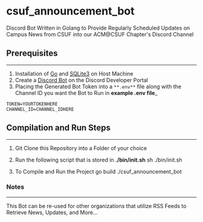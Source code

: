 # csuf_announcement_bot
Discord Bot Written in Golang to Provide Regularly Scheduled Updates on Campus News from CSUF into our ACM@CSUF Chapter's Discord Channel

## Prerequisites

---

1. Installation of [Go](https://go.dev/dl/) and [SQLite3](https://www.sqlite.org/download.html) on Host Machine
2. Create a [Discord Bot](https://discord.com/developers/applications) on the Discord Developer Portal
3. Placing the Generated Bot Token into a ```**.env**``` file along with the Channel ID you want the Bot to Run in
__**example .env file**___
```
TOKEN=YOURTOKENHERE
CHANNEL_ID=CHANNEL_IDHERE
```

## Compilation and Run Steps

---

1. Git Clone this Repository into a Folder of your choice
2. Run the following script that is stored in __./bin/init.sh__
    sh ./bin/init.sh

3. To Compile and Run the Project
    go build
    ./csuf_announcement_bot

### Notes

---
This Bot can be re-used for other organizations that utilize RSS Feeds to Retrieve News, Updates, and More...
